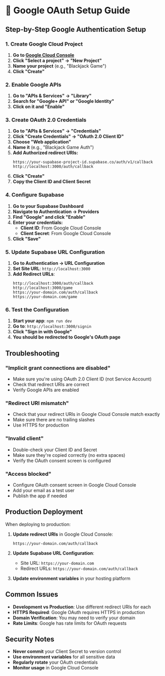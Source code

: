 # 🔐 Google OAuth Setup Guide

## Step-by-Step Google Authentication Setup

### 1. Create Google Cloud Project

1. **Go to [Google Cloud Console](https://console.cloud.google.com/)**
2. **Click "Select a project" → "New Project"**
3. **Name your project** (e.g., "Blackjack Game")
4. **Click "Create"**

### 2. Enable Google APIs

1. **Go to "APIs & Services" → "Library"**
2. **Search for "Google+ API" or "Google Identity"**
3. **Click on it and "Enable"**

### 3. Create OAuth 2.0 Credentials

1. **Go to "APIs & Services" → "Credentials"**
2. **Click "Create Credentials" → "OAuth 2.0 Client ID"**
3. **Choose "Web application"**
4. **Name it** (e.g., "Blackjack Game Auth")
5. **Add Authorized redirect URIs:**
   ```
   https://your-supabase-project-id.supabase.co/auth/v1/callback
   http://localhost:3000/auth/callback
   ```
6. **Click "Create"**
7. **Copy the Client ID and Client Secret**

### 4. Configure Supabase

1. **Go to your Supabase Dashboard**
2. **Navigate to Authentication → Providers**
3. **Find "Google" and click "Enable"**
4. **Enter your credentials:**
   - **Client ID**: From Google Cloud Console
   - **Client Secret**: From Google Cloud Console
5. **Click "Save"**

### 5. Update Supabase URL Configuration

1. **Go to Authentication → URL Configuration**
2. **Set Site URL**: `http://localhost:3000`
3. **Add Redirect URLs**:
   ```
   http://localhost:3000/auth/callback
   http://localhost:3000/game
   https://your-domain.com/auth/callback
   https://your-domain.com/game
   ```

### 6. Test the Configuration

1. **Start your app**: `npm run dev`
2. **Go to**: `http://localhost:3000/signin`
3. **Click "Sign in with Google"**
4. **You should be redirected to Google's OAuth page**

## Troubleshooting

### "Implicit grant connections are disabled"
- Make sure you're using OAuth 2.0 Client ID (not Service Account)
- Check that redirect URIs are correct
- Verify Google APIs are enabled

### "Redirect URI mismatch"
- Check that your redirect URIs in Google Cloud Console match exactly
- Make sure there are no trailing slashes
- Use HTTPS for production

### "Invalid client"
- Double-check your Client ID and Secret
- Make sure they're copied correctly (no extra spaces)
- Verify the OAuth consent screen is configured

### "Access blocked"
- Configure OAuth consent screen in Google Cloud Console
- Add your email as a test user
- Publish the app if needed

## Production Deployment

When deploying to production:

1. **Update redirect URIs** in Google Cloud Console:
   ```
   https://your-domain.com/auth/callback
   ```

2. **Update Supabase URL Configuration**:
   - Site URL: `https://your-domain.com`
   - Redirect URLs: `https://your-domain.com/auth/callback`

3. **Update environment variables** in your hosting platform

## Common Issues

- **Development vs Production**: Use different redirect URIs for each
- **HTTPS Required**: Google OAuth requires HTTPS in production
- **Domain Verification**: You may need to verify your domain
- **Rate Limits**: Google has rate limits for OAuth requests

## Security Notes

- **Never commit** your Client Secret to version control
- **Use environment variables** for all sensitive data
- **Regularly rotate** your OAuth credentials
- **Monitor usage** in Google Cloud Console
